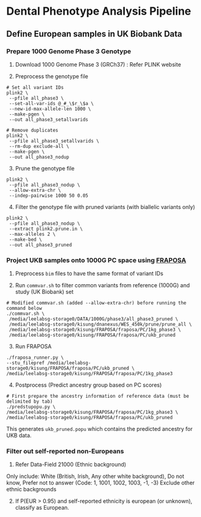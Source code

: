 # Dental Phenotype Analysis Pipeline

## Define European samples in UK Biobank Data

### Prepare 1000 Genome Phase 3 Genotype

1. Download 1000 Genome Phase 3 (GRCh37) : Refer PLINK website

2. Preprocess the genotype file

```
# Set all variant IDs
plink2 \
 --pfile all_phase3 \
 --set-all-var-ids @_#_\$r_\$a \
 --new-id-max-allele-len 1000 \
 --make-pgen \
 --out all_phase3_setallvarids

# Remove duplicates
plink2 \
 --pfile all_phase3_setallvarids \
 --rm-dup exclude-all \
 --make-pgen \
 --out all_phase3_nodup
```

3. Prune the genotype file

```
plink2 \
 --pfile all_phase3_nodup \
 --allow-extra-chr \
 --indep-pairwise 1000 50 0.05
```

4. Filter the genotype file with pruned variants (with biallelic variants only)

```
plink2 \
 --pfile all_phase3_nodup \
 --extract plink2.prune.in \
 --max-alleles 2 \
 --make-bed \
 --out all_phase3_pruned
```


### Project UKB samples onto 1000G PC space using [FRAPOSA](https://github.com/daviddaiweizhang/fraposa)

1. Preprocess `bim` files to have the same format of variant IDs

2. Run `commvar.sh` to filter common variants from reference (1000G) and study (UK Biobank) set

```
# Modified commvar.sh (added --allow-extra-chr) before running the command below
./commvar.sh \
 /media/leelabsg-storage0/DATA/1000G/phase3/all_phase3_pruned \
 /media/leelabsg-storage0/kisung/dnanexus/WES_450k/prune/prune_all \
 /media/leelabsg-storage0/kisung/FRAPOSA/fraposa/PC/1kg_phase3 \
 /media/leelabsg-storage0/kisung/FRAPOSA/fraposa/PC/ukb_pruned
```

3. Run FRAPOSA

```
./fraposa_runner.py \
--stu_filepref /media/leelabsg-storage0/kisung/FRAPOSA/fraposa/PC/ukb_pruned \
/media/leelabsg-storage0/kisung/FRAPOSA/fraposa/PC/1kg_phase3
```

4. Postprocess (Predict ancestry group based on PC scores)

```
# First prepare the ancestry information of reference data (must be delimited by tab)
./predstupopu.py \
/media/leelabsg-storage0/kisung/FRAPOSA/fraposa/PC/1kg_phase3 \
/media/leelabsg-storage0/kisung/FRAPOSA/fraposa/PC/ukb_pruned
```

This generates `ukb_pruned.popu` which contains the predicted ancestry for UKB data.

### Filter out self-reported non-Europeans

1. Refer Data-Field 21000 (Ethnic background)

Only include: White (British, Irish, Any other white background), Do not know, Prefer not to answer (Code: 1, 1001, 1002, 1003, -1, -3)
Exclude other ethnic backgrounds

2. If P(EUR > 0.95) and self-reported ethnicity is european (or unknown), classify as European.
